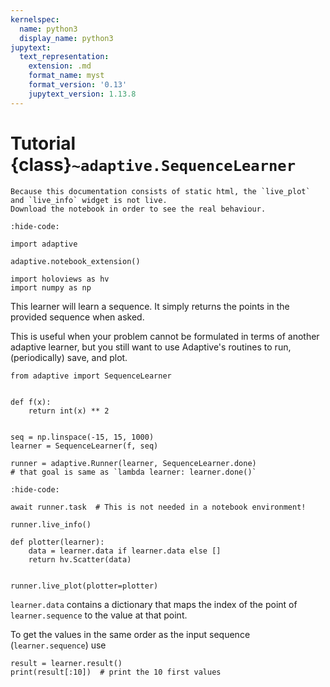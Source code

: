 ```yaml
---
kernelspec:
  name: python3
  display_name: python3
jupytext:
  text_representation:
    extension: .md
    format_name: myst
    format_version: '0.13'
    jupytext_version: 1.13.8
---
```

# Tutorial {class}`~adaptive.SequenceLearner`

```{note}
Because this documentation consists of static html, the `live_plot` and `live_info` widget is not live.
Download the notebook in order to see the real behaviour.
```

[^download]: This notebook can be downloaded as **{nb-download}`tutorial.SequenceLearner.ipynb`** and {download}`tutorial.SequenceLearner.md`.

```{code-cell}
:hide-code:

import adaptive

adaptive.notebook_extension()

import holoviews as hv
import numpy as np
```

This learner will learn a sequence. It simply returns the points in the provided sequence when asked.

This is useful when your problem cannot be formulated in terms of another adaptive learner, but you still want to use Adaptive's routines to run, (periodically) save, and plot.

```{code-cell}
from adaptive import SequenceLearner


def f(x):
    return int(x) ** 2


seq = np.linspace(-15, 15, 1000)
learner = SequenceLearner(f, seq)

runner = adaptive.Runner(learner, SequenceLearner.done)
# that goal is same as `lambda learner: learner.done()`
```

```{code-cell}
:hide-code:

await runner.task  # This is not needed in a notebook environment!
```

```{code-cell}
runner.live_info()
```

```{code-cell}
def plotter(learner):
    data = learner.data if learner.data else []
    return hv.Scatter(data)


runner.live_plot(plotter=plotter)
```

`learner.data` contains a dictionary that maps the index of the point of `learner.sequence` to the value at that point.

To get the values in the same order as the input sequence (`learner.sequence`) use

```{code-cell}
result = learner.result()
print(result[:10])  # print the 10 first values
```
